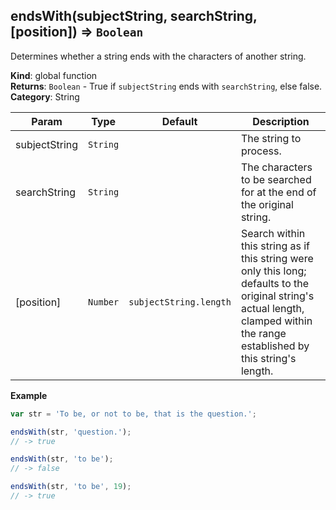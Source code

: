 <a name="endsWith"></a>

## endsWith(subjectString, searchString, [position]) ⇒ <code>Boolean</code>
Determines whether a string ends with the characters of another string.

**Kind**: global function  
**Returns**: <code>Boolean</code> - True if `subjectString` ends with `searchString`, else false.  
**Category**: String  

| Param | Type | Default | Description |
| --- | --- | --- | --- |
| subjectString | <code>String</code> |  | The string to process. |
| searchString | <code>String</code> |  | The characters to be searched for at the end of the original string. |
| [position] | <code>Number</code> | <code>subjectString.length</code> | Search within this string as if this string were only this long;        defaults to the original string's actual length, clamped within the range established by this string's length. |

**Example**  
```js
var str = 'To be, or not to be, that is the question.';

endsWith(str, 'question.');
// -> true

endsWith(str, 'to be');
// -> false

endsWith(str, 'to be', 19);
// -> true
```
